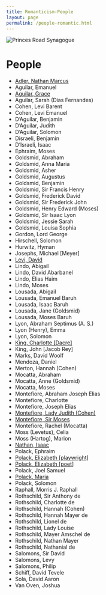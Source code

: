 ```yaml
---
title: Romanticism-People
layout: page
permalink: /people-romantic.html
---
```


<style>

img {
     max-width: 100%;
     height: auto;
}
table {
  border-spacing: 0px;}

th, td {
  padding: 5px 30px 5px 10px;
  border-spacing: 0px;
  font-size: 90%;
  margin: 0px;}

</style>


<div class=img>
<img src="objects/princes-road2.jpg"
     alt="Princes Road Synagogue" style="float: left; margin-right: 10px; padding-bottom:20px;"
      />  
</div>

&nbsp;
&nbsp;
<br>

# People

<!-- Master list is in Google docs--make sure that links on this page and links in Google Doc ALWAYS MATCH -->

* [Adler, Nathan Marcus](/nathan-marcus-adler.html)
* Aguilar, Emanuel
* [Aguilar, Grace](/grace-aguilar.html)
* Aguilar, Sarah (Dias Fernandes)
* Cohen, Levi Barent
* Cohen, Levi Emanuel
* D’Aguilar, Benjamin
* D’Aguilar, Judith
* D’Aguilar, Solomon
* Disraeli, Benjamin
* D’Israeli, Isaac
* Ephraim, Moses
* Goldsmid, Abraham
* Goldsmid, Anna Maria
* Goldsmid, Asher
* Goldsmid, Augustus
* Goldsmid, Benjamin
* Goldsmid, Sir Francis Henry
* Goldsmid, Frederick David
* Goldsmid, Sir Frederick John
* Goldsmid, Henry Edward (Moses)
* Goldsmid, Sir Isaac Lyon
* Goldsmid, Jessie Sarah
* Goldsmid, Louisa Sophia
* Gordon, Lord George
* Hirschell, Solomon
* Hurwitz, Hyman
* Josephs, Michael [Meyer]
* [Levi, David](/david-levi.html)
* Lindo, Abigail
* Lindo, David Abarbanel
* Lindo, Elias Haim
* Lindo, Moses
* Lousada, Abigail
* Lousada, Emanuel Baruh
* Lousada, Isaac Baruh
* Lousada, Jane (Goldsmid)
* Lousada, Moses Baruh
* Lyon, Abraham Septimus (A. S.)
* Lyon (Henry), Emma
* Lyon, Solomon
* [King, Charlotte [Dacre]](/charlotte-dacre.html)
* King, John [Jacob Rey]
* Marks, David Woolf
* Mendoza, Daniel
* Merton, Hannah (Cohen)
* Mocatta, Abraham
* Mocatta, Anne (Goldsmid)
* Mocatta, Moses
* Montefiore, Abraham Joseph Elias
* Montefiore, Charlotte
* Montefiore, Joseph Elias
* [Montefiore, Lady Judith (Cohen)](/judith-montefiore.html)
* [Montefiore, Sir Moses](/moses-montefiore.html)
* Montefiore, Rachel (Mocatta)
* Moss (Levetus), Celia
* Moss (Hartog), Marion
* [Nathan, Isaac](/isaac-nathan.html)
* Polack, Ephraim
* [Polack, Elizabeth [playwright]](/elizabeth-polack-playwright.html)
* [Polack, Elizabeth [poet]](/elizabeth-polack-poet.html)
* Polack, Joel Samuel
* [Polack, Maria](/maria-polack.html)
* Polack, Solomon
* Raphall, Morris J. Raphall
* Rothschild, Sir Anthony de
* Rothschild, Charlotte de
* Rothschild, Hannah (Cohen)
* Rothschild, Hannah Mayer de
* Rothschild, Lionel de
* Rothschild, Lady Louise
* Rothschild, Mayer Amschel de
* Rothschild, Nathan Mayer
* Rothschild, Nathanial de
* Salomons, Sir David
* Salomons, Levy
* Salomons, Philip
* Schiff, David Tevele
* Sola, David Aaron
* Van Oven, Joshua


&nbsp;